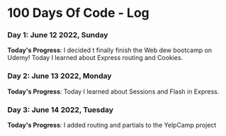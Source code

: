 # 100 Days Of Code - Log

### Day 1: June 12 2022, Sunday

**Today's Progress**: I decided t finally finish the Web dew bootcamp on Udemy! Today I learned about Express routing and Cookies.

 
### Day 2: June 13 2022, Monday

**Today's Progress**: Today I learned about Sessions and Flash in Express.


### Day 3: June 14 2022, Tuesday

**Today's Progress**: I added routing and partials to the YelpCamp project 


